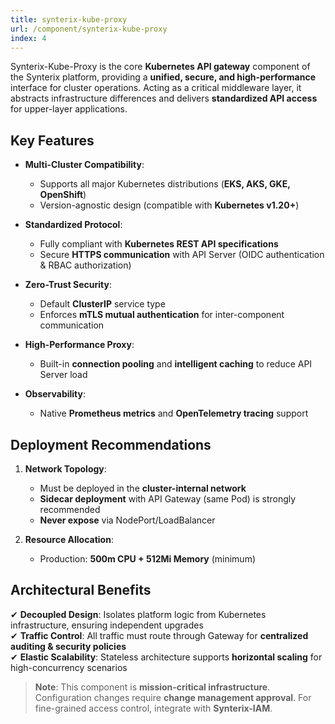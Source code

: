 ```yaml
---
title: synterix-kube-proxy
url: /component/synterix-kube-proxy
index: 4
---
```


Synterix-Kube-Proxy is the core **Kubernetes API gateway** component of the Synterix platform, providing a **unified, secure, and high-performance** interface for cluster operations. Acting as a critical middleware layer, it abstracts infrastructure differences and delivers **standardized API access** for upper-layer applications.

## **Key Features**

- **Multi-Cluster Compatibility**:
    - Supports all major Kubernetes distributions (**EKS, AKS, GKE, OpenShift**)
    - Version-agnostic design (compatible with **Kubernetes v1.20+**)

- **Standardized Protocol**:
    - Fully compliant with **Kubernetes REST API specifications**
    - Secure **HTTPS communication** with API Server (OIDC authentication & RBAC authorization)

- **Zero-Trust Security**:
    - Default **ClusterIP** service type
    - Enforces **mTLS mutual authentication** for inter-component communication

- **High-Performance Proxy**:
    - Built-in **connection pooling** and **intelligent caching** to reduce API Server load

- **Observability**:
    - Native **Prometheus metrics** and **OpenTelemetry tracing** support

## **Deployment Recommendations**

1. **Network Topology**:
    - Must be deployed in the **cluster-internal network**
    - **Sidecar deployment** with API Gateway (same Pod) is strongly recommended
    - **Never expose** via NodePort/LoadBalancer

2. **Resource Allocation**:
    - Production: **500m CPU + 512Mi Memory** (minimum)

## **Architectural Benefits**

✔ **Decoupled Design**: Isolates platform logic from Kubernetes infrastructure, ensuring independent upgrades  
✔ **Traffic Control**: All traffic must route through Gateway for **centralized auditing & security policies**  
✔ **Elastic Scalability**: Stateless architecture supports **horizontal scaling** for high-concurrency scenarios

> **Note**: This component is **mission-critical infrastructure**. Configuration changes require **change management approval**. For fine-grained access control, integrate with **Synterix-IAM**.